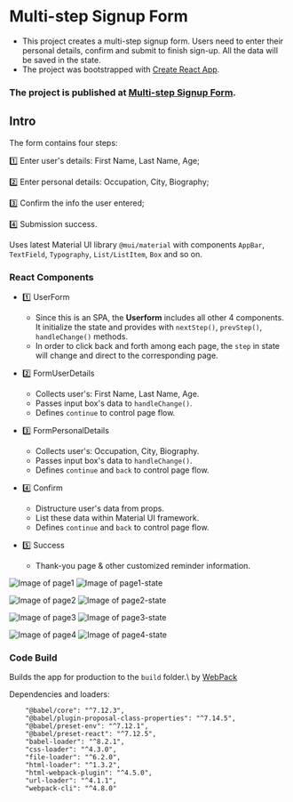 # Multi-step Signup Form

* This project creates a multi-step signup form. Users need to enter their personal details, confirm and submit to finish sign-up. All the data will be saved in the state.
* The project was bootstrapped with [Create React App](https://github.com/facebook/create-react-app).

### The project is published at [Multi-step Signup Form](https://xinwend.github.io/multi-step-signup-form/).

## Intro

The form contains four steps: 

1️⃣ Enter user's details: First Name, Last Name, Age;

2️⃣ Enter personal details:  Occupation, City, Biography;

3️⃣ Confirm the info the user entered;

4️⃣ Submission success.

Uses latest Material UI library `@mui/material` with components `AppBar`, `TextField`, `Typography`, `List/ListItem`, `Box` and so on.

### React Components

- 1️⃣ UserForm

  - Since this is an SPA, the **Userform** includes all other 4 components. It initialize the state and provides with `nextStep()`, `prevStep()`, `handleChange()` methods.
  - In order to click back and forth among each page, the `step` in state will change and direct to the corresponding page.

- 2️⃣ FormUserDetails

  - Collects user's: First Name, Last Name, Age. 
  - Passes input box's data to `handleChange()`.
  - Defines `continue` to control page flow.

- 3️⃣ FormPersonalDetails

  - Collects user's: Occupation, City, Biography. 
  - Passes input box's data to `handleChange()`.
  - Defines `continue` and `back` to control page flow.

- 4️⃣ Confirm

  - Distructure user's data from props.
  - List these data within Material UI framework.
  - Defines `continue` and `back` to control page flow.

- 5️⃣ Success

  - Thank-you page & other customized reminder information.

![Image of page1](https://github.com/XinwenD/multi-step-signup-form/blob/b782eb3f2ee470794eaa5be8939a59f0e466c64f/imgs/p1.PNG)
![Image of page1-state](https://github.com/XinwenD/multi-step-signup-form/blob/b782eb3f2ee470794eaa5be8939a59f0e466c64f/imgs/p1state.PNG)

![Image of page2](https://github.com/XinwenD/multi-step-signup-form/blob/b782eb3f2ee470794eaa5be8939a59f0e466c64f/imgs/p2.PNG)
![Image of page2-state](https://github.com/XinwenD/multi-step-signup-form/blob/b782eb3f2ee470794eaa5be8939a59f0e466c64f/imgs/p2state.PNG)

![Image of page3](https://github.com/XinwenD/multi-step-signup-form/blob/b782eb3f2ee470794eaa5be8939a59f0e466c64f/imgs/p3.PNG)
![Image of page3-state](https://github.com/XinwenD/multi-step-signup-form/blob/b782eb3f2ee470794eaa5be8939a59f0e466c64f/imgs/p3state.PNG)

![Image of page4](https://github.com/XinwenD/multi-step-signup-form/blob/b782eb3f2ee470794eaa5be8939a59f0e466c64f/imgs/p4.PNG)
![Image of page4-state](https://github.com/XinwenD/multi-step-signup-form/blob/b782eb3f2ee470794eaa5be8939a59f0e466c64f/imgs/p4state.PNG)



### Code Build

Builds the app for production to the `build` folder.\ by [WebPack](https://webpack.js.org/)

Dependencies and loaders:

```
    "@babel/core": "^7.12.3",
    "@babel/plugin-proposal-class-properties": "^7.14.5",
    "@babel/preset-env": "^7.12.1",
    "@babel/preset-react": "^7.12.5",
    "babel-loader": "^8.2.1",
    "css-loader": "^4.3.0",
    "file-loader": "^6.2.0",
    "html-loader": "^1.3.2",
    "html-webpack-plugin": "^4.5.0",
    "url-loader": "^4.1.1",
    "webpack-cli": "^4.8.0"
```
